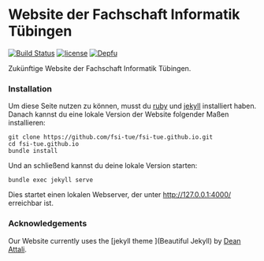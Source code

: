 # Website der Fachschaft Informatik Tübingen

[![Build Status](https://travis-ci.org/fsi-tue/fsi-tue.github.io.svg?branch=master)](https://travis-ci.org/fsi-tue/fsi-tue.github.io)
[![license](https://img.shields.io/github/license/fsi-tue/fsi-tue.github.io.svg)](https://github.com/fsi-tue/fsi-tue.github.io/blob/master/LICENSE.txt)
[![Depfu](https://badges.depfu.com/badges/f0364df208541d4fbae91bef9446037b/overview.svg)](https://depfu.com/github/fsi-tue/fsi-tue.github.io)

Zukünftige Website der Fachschaft Informatik Tübingen.


### Installation

Um diese Seite nutzen zu können, musst du [ruby](https://www.ruby-lang.org/de/) und [jekyll](https://jekyllrb.com/) installiert haben. Danach kannst du eine lokale Version der Website folgender Maßen installieren:

```
git clone https://github.com/fsi-tue/fsi-tue.github.io.git
cd fsi-tue.github.io
bundle install
```

Und an schließend kannst du deine lokale Version starten:

```
bundle exec jekyll serve
```

Dies startet einen lokalen Webserver, der unter http://127.0.0.1:4000/ erreichbar ist.


### Acknowledgements
Our Website currently uses the [jekyll theme ](Beautiful Jekyll) [](https://github.com/daattali/beautiful-jekyll) by [Dean Attali](http://deanattali.com).
